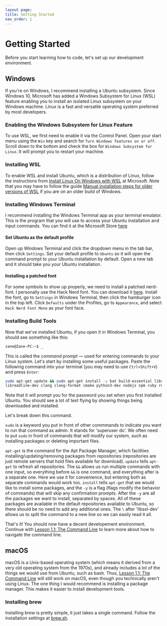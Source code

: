 ```yaml
---
layout page:
title: Getting Started
nav_order: 1
---
```

# Getting Started

Before you start learning how to code, let's set up our development environment.

## Windows

If you're on Windows, I recommend installing a Ubuntu subsystem. Since Windows 10, Microsoft has added a Windows Subsystem for Linux (WSL) feature enabling you to install an isolated Linux subsystem on your Windows machine. Linux is a fast and versatile operating system preferred by most developers.

### Enabling the Windows Subsystem for Linux Feature

To use WSL, we first need to enable it via the Control Panel. Open your start menu using the `Win` key and search for `Turn Windows features on or off`. Scroll down to the bottom and check the box for `Windows Subsystem for Linux`. It will prompt you to restart your machine.

### Installing WSL

To enable WSL and install Ubuntu, which is a distribution of Linux, follow the instructions from [Install Linux On Windows with WSL](https://docs.microsoft.com/en-us/windows/wsl/install) at Microsoft. Note that you may have to follow the guide [Manual installation steps for older versions of WSL](https://docs.microsoft.com/en-us/windows/wsl/install-manual) if you are on an older build of Windows.


### Installing Windows Terminal

I recommend installing the Windows Terminal app as your terminal emulator. This is the program that you will use to access your Ubuntu installation and input commands. You can find it at the Microsoft Store [here](https://apps.microsoft.com/store/detail/windows-terminal/9N0DX20HK701?hl=en-us&gl=US)

#### Set Ubuntu as the default profile

Open up Windows Terminal and click the dropdown menu in the tab bar, then click `Settings`. Set your default profile to `Ubuntu` so it will open the command prompt to your Ubuntu installation by default. Open a new tab and it should take you your Ubuntu installation.

#### Installing a patched font

For some symbols to show up properly, we need to install a patched nerd-font. I personally use the Hack Nerd font. You can download it [here](https://github.com/ryanoasis/nerd-fonts/blob/master/patched-fonts/Hack/Regular/complete/Hack%20Regular%20Nerd%20Font%20Complete%20Mono.ttf). Install the font, go to `Settings` in Windows Terminal, then click the hamburger icon in the top left. Click `Defaults` under the Profiles, go to `Appearance`, and select `Hack Nerd Font Mono` as your font face.

### Installing Build Tools

Now that we've installed Ubuntu, if you open it in Windows Terminal, you should see something like this:  

```sh
zane@Zane-PC:~$ _
```

This is called the _command prompt_ — used for entering commands to your Linux system. Let's start by installing some useful packages. Paste the following command into your terminal (you may need to use `Ctrl+Shift+V`) and press `Enter`:  

```sh
sudo apt-get update && sudo apt-get install -y bat build-essential libssl-dev \
libreadline-dev clang clang-format cmake python3-dev nodejs npm ruby ruby-dev
```

Note that it will prompt you for the password you set when you first installed Ubuntu. You should see a lot of text flying by showing things being downloaded and installed.  

Let's break down this command.  

`sudo` is a keyword you put in front of other commmands to indicate you want to run that command as admin. It stands for 'superuser do'. We often need to put `sudo` in front of commands that will modify our system, such as installing packages or deleting important files.

`apt-get` is the command for the Apt Package Manager, which facilities installing/updating/removing packages from repositories (repositories are just remote servers that hold files available for download). `update` tells  `apt-get` to refresh all repositories. The `&&` allows us run multiple commands with one input, so everything before  `&&` is one command, and everything after is a separate one. Here we use it for convenience, but entering both as separate commands would work too. `install` tells `apt-get` that we would like to install some packages, and the `-y` is a flag (flags modify the behavior of commands) that will skip any confirmation prompts. After the `-y` are all the packages we want to install, separated by spaces. All of these packages are available in the default repositories available to Ubuntu, so there should be no need to add any additional ones. The `\` after 'libssl-dev' allows us to split the command to a new line so we can easily read it all.

That's it! You should now have a decent developement environment. Continue with [Lesson 1.1: The Command Line](../lessons/lesson_1_1.md) to learn more about how to navigate the command line.

## macOS

macOS is a Unix-based operating system (which means it derived from a very old operating system from the 1970s), and already includes a lot of the things we would use from Ubuntu, such as bash. Thus, [Lesson 1.1: The Command Line](../lessons/lesson_1_1.md) will still work on macOS, even though you technically aren't using Linux. The one thing I would recommend is installing a package manager. This makes it easier to install development tools.

### Installing brew

Installing brew is pretty simple, it just takes a single command. Follow the installation settings at [brew.sh](https://brew.sh).
